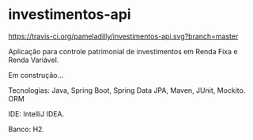 # investimentos-api
https://travis-ci.org/pameladilly/investimentos-api.svg?branch=master

Aplicação para controle patrimonial de investimentos em Renda Fixa e Renda Variável.

Em construção...

Tecnologias:
Java, Spring Boot, Spring Data JPA, Maven, JUnit, Mockito.
ORM

IDE:
IntelliJ IDEA.

Banco:
H2.

